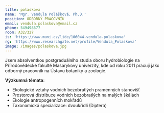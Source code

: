 ```yaml
---
title: polaskova
name: 'Mgr. Vendula Polášková, Ph.D.'
position: ODBORNÝ PRACOVNÍK
email: vendula.polaskova@email.cz
phone: 549498577
room: A32/327
is: 'https://www.muni.cz/lide/106044-vendula-polaskova'
rg: 'https://www.researchgate.net/profile/Vendula_Polaskova'
image: /images/polaskova.jpg
---
```

Jsem absolventkou postgraduálního studia oboru hydrobiologie na Přírodovědecké fakultě Masarykovy univerzity, kde od roku 2011 pracuji jako odborný pracovník na Ústavu botaniky a zoologie.

**Výzkumná témata:**

* Ekologické vztahy vodních bezobratlých pramenných stanovišť
* Prostorová distribuce vodních bezobratlých na malých škálách
* Ekologie antropogenních mokřadů
* Taxonomická specializace: dvoukřídlí (Diptera)
